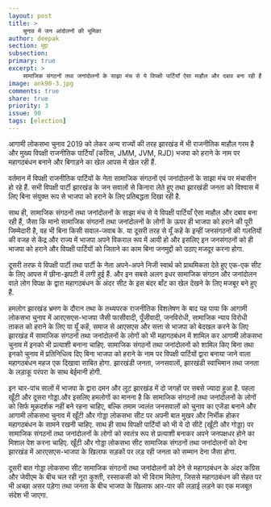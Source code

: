 ```yaml
---
layout: post
title: >
    चुनाव में जन आंदोलनों की भूमिका
author: deepak
section: मुद्दा
subsection:
primary: true
excerpt: >
    सामाजिक संगठनों तथा जनांदोलनों के साझा मंच से ये विपक्षी पार्टियाँ ऐसा माहौल और दबाव बना रही हैं, जैसा कि मानो सामाजिक संगठनों तथा जनांदोलनों के लोगों के ऊपर ही भाजपा को हराने की पूरी जिम्मेदारी है, वह भी बिना किसी सवाल-जवाब के.
image: ank90-3.jpg
comments: true
share: true
priority: 3
issue: 90
tags: [election]
---
```


आगामी लोकसभा चुनाव 2019 को लेकर अन्य राज्यों की तरह झारखंड में भी राजनीतिक माहौल गरम है और मुख्य विपक्षी राजनीतिक पार्टियाँ (काँग्रेस, JMM, JVM, RJD) भजपा को हराने के नाम पर महागठबंधन बनाने और बिगाड़ने का खेल आपस में खेल रही हैं.

वर्तमान में विपक्षी राजनीतिक पार्टियों के नेता सामाजिक संगठनों एवं जनांदोलनों के साझा मंच पर मंचासीन हो रहे हैं. सभी विपक्षी पार्टी झारखंड के जन सवालों से किनारा लेते हुए तथा झारखंडी जनता को विश्वास में लिए बिना संयुक्त रूप से भाजपा को हराने के लिए प्रतिबद्धता दिखा रही है.

साथ ही, सामाजिक संगठनों तथा जनांदोलनों के साझा मंच से ये विपक्षी पार्टियाँ ऐसा माहौल और दबाव बना रही हैं, जैसा कि मानो सामाजिक संगठनों तथा जनांदोलनों के लोगों के ऊपर ही भाजपा को हराने की पूरी जिम्मेदारी है, वह भी बिना किसी सवाल-जवाब के. या दूसरी तरह से यूँ कहें के इन्हीं जनसंगठनों की गलतियों की वजह से केंद्र और राज्य में भाजपा अपने विकराल रूप में आयी हो और इसलिए इन जनसंगठनों को ही भाजपा को हराने और विपक्षी पार्टियों को जिताने का काम बिना जनमुद्दों को उठाए मजदूर करना होगा.

दूसरी तरफ ये विपक्षी पार्टी तथा पार्टी के नेता अपने-अपने निजी स्वार्थ को प्राथमिकता देते हुए एक-एक सीट के लिए आपस में छीना-झपटी में लगी हुई हैं. और इन सबसे अलग इधर सामाजिक संगठन और जनांदोलन वाले लोग विपक्ष के द्वारा महागठबंधन के अंदर सीट के इस बंदर बाँट का खेल देखने के लिए मजबूर बने हुए हैं.

हमलोग झारखंड भ्रमण के दौरान तथा के तथ्यपरक राजनीतिक विशलेषण के बाद यह पाया कि आगामी लोकसभा चुनाव में आरएसएस-भाजपा जैसी फासीवादी, पूँजीवादी, जनविरोधी, सामाजिक न्याय विरोधी ताकत को हराने के लिए या यूँ कहें, समाज से आएसएस और सत्ता से भाजपा को बेदखल करने के लिए झारखंड में सामाजिक संगठनों तथा जनांदोलनों के लोगों को भी महागठबंधन में शामिल कर आगामी लोकसभा चुनाव में इनको भी प्रत्याशी बनाना चाहिए. सामाजिक संगठनों तथा जनांदोलनों को शामिल किए बिना तथा इनको चुनाव में प्रतिनिधित्व दिए बिना भाजपा को हराने के नाम पर विपक्षी पार्टियों द्वारा बनाया जाने वाला महागठबंधन महज एक दिखावा साबित होगा. झारखंडी जनता, जनसवालों, झारखंडी स्वाभिमान तथा जनता के लड़ाकू परंपरा के साथ बेईमानी होगी.

इन चार-पांच सालों में भाजपा के द्वारा दमन और लूट झारखंड में दो जगहों पर सबसे ज्यादा हुआ है. पहला खूँटी और दूसरा गोड्डा.और इसलिए हमलोगों का मानना है कि सामाजिक संगठनों तथा जनांदोलनों के लोगों को सिर्फ मूकदर्शक नहीं बने रहना चाहिए, बल्कि तमाम ज्वलंत जनसवालों को चुनाव का एजेंडा बनाने और आगामी लोकसभा चुनाव में खूँटी और गोड्डा लोकसभा सीट पर अपनी बात मुखर और निर्भीक होकर महागठबंधन के सामने रखनी चाहिए. साथ ही साथ विपक्षी पार्टियों को भी ये दो सीटें (खूँटी और गोड्डा) पर सामाजिक संगठनों तथा जनांदोलनों के लोगों को स्वतंत्र रूप से प्रत्याशी बनाकर अपने जनपक्षधर होने का मिशाल पेश करना चाहिए. खूँटी और गोड्डा लोकसभा सीट सामाजिक संगठनों तथा जनांदोलनों को देना झारखंड में आरएसएस-भाजपा के खिलाफ सड़कों पर लड़ रही जनता को सम्मान देना जैसा होगा.

दूसरी बात गोड्डा लोकसभा सीट सामाजिक संगठनों तथा जनांदोलनों को देने से महागठबंधन के अंदर काँग्रेस और जेवीएम के बीच चल रही नूरा कुश्ती, रस्साकसी को भी विराम मिलेगा, जिससे महागठबंधन की सेहत पर भी अच्छा असर पड़ेगा तथा जनता के बीच भाजपा के खिलाफ आर-पार की लड़ाई लड़ने का एक मजबूत संदेश भी जाएगा.